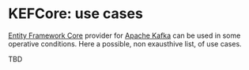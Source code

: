 # KEFCore: use cases

[Entity Framework Core](https://learn.microsoft.com/it-it/ef/core/) provider for [Apache Kafka](https://kafka.apache.org/) can be used in some operative conditions.
Here a possible, non exausthive list, of use cases.

TBD